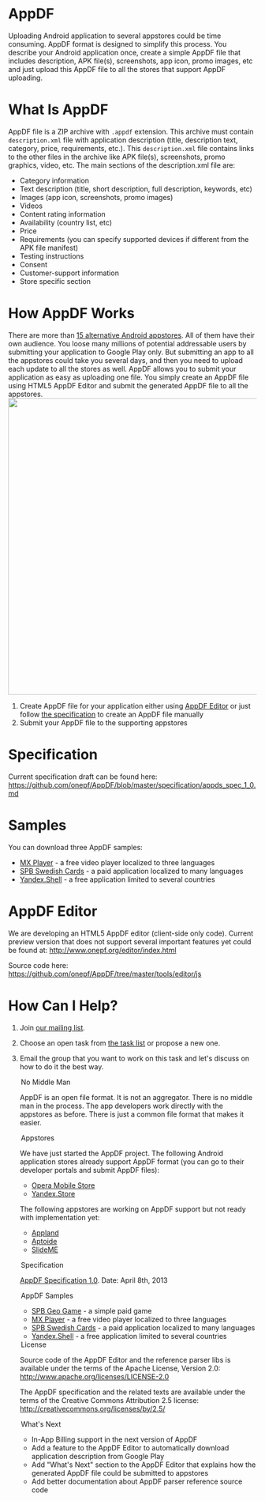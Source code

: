 AppDF
=====

Uploading Android application to several appstores could be time consuming. AppDF format is designed to simplify this process. You describe your Android application once, create a simple AppDF file that includes description, APK file(s), screenshots, app icon, promo images, etc and just upload this AppDF file to all the stores that support AppDF uploading.

What Is AppDF
=====
AppDF file is a ZIP archive with <code>.appdf</code> extension. This archive must contain <code>description.xml</code> file with
application description (title, description text, category, price, requirements, etc.). This <code>description.xml</code> file contains
links to the other files in the archive like APK file(s), screenshots, promo graphics, video, etc. The main sections
of the description.xml file are:
* Category information
* Text description (title, short description, full description, keywords, etc)
* Images (app icon, screenshots, promo images)
* Videos
* Content rating information
* Availability (country list, etc)
* Price
* Requirements (you can specify supported devices if different from the APK file manifest)
* Testing instructions
* Consent
* Customer-support information
* Store specific section

How AppDF Works
=====
There are more than <a href="https://github.com/onepf/AppDF/wiki/Android-Application-Stores">15 alternative Android appstores</a>. All of them have their own audience. You loose many millions of potential addressable users by submitting your application to Google Play only.
But submitting an app to all the appstores could take you several days, and then you need to upload each update to all the stores as well. AppDF allows you to submit your application as easy as uploading one file. You simply create an AppDF file using HTML5 AppDF Editor and submit the generated AppDF file to all the appstores. 
<img src="../img/appdfdiagram.png" width="600">
1. Create AppDF file for your application either using <a href="../editor/">AppDF Editor</a> or just follow <a href="/appdf/specification/">the specification</a> to create an AppDF file manually</li>
2. Submit your AppDF file to the supporting appstores</li>

Specification
=====
Current specification draft can be found here:  
https://github.com/onepf/AppDF/blob/master/specification/appds_spec_1_0.md

Samples
=====
You can download three AppDF samples:  
* [MX Player](https://github.com/onepf/AppDF/raw/master/samples/MX%20Player/mxplayer.appdf) - a free video player localized to three languages
* [SPB Swedish Cards](https://github.com/onepf/AppDF/raw/master/samples/SPB%20Swedish%20Cards/spbswedishcards.appdf) - a paid application localized to many languages
* [Yandex.Shell](https://github.com/onepf/AppDF/raw/master/samples/Yandex.Shell/yandex.shell.appdf) - a free application limited to several countries

AppDF Editor 
=====
We are developing an HTML5 AppDF editor (client-side only code). Current preview version that does not support several important features yet could be found at:
http://www.onepf.org/editor/index.html

Source code here:
https://github.com/onepf/AppDF/tree/master/tools/editor/js

How Can I Help?
=====
1. Join [our mailing list](http://groups.google.com/group/appdf).
2. Choose an open task from [the task list](https://github.com/onepf/AppDF/issues?labels=open+tasks&page=1&state=open) or propose a new one.
3. Email the group that you want to work on this task and let's discuss on how to do it the best way.



      </section>      

      <section id="nomiddleman">
        <legend>No Middle Man</legend>
        <p>
          AppDF is an open file format. It is not an aggregator. There is no middle man in the process. The app developers work directly with the appstores as before.
          There is just a common file format that makes it easier.
        </p>
      </section>    

      <section id="appstores">
        <legend>Appstores</legend>
        <p>
          We have just started the AppDF project. The following Android application stores already support AppDF format (you can go to their developer portals and submit AppDF files):
          <ul>
            <li><a href="http://apps.opera.com/">Opera Mobile Store</a></li>
            <li><a href="http://store.yandex.com/">Yandex.Store</a></li>
          </ul>
        </p>
        <p>
          The following appstores are working on AppDF support but not ready with implementation yet:
          <ul>
            <li><a href="http://www.appland.se/">Appland</a></li>
            <li><a href="http://www.aptoide.com/">Aptoide</a></li>
            <li><a href="http://slideme.org/">SlideME</a></li>
          </ul>
        </p>
      </section>    

      <section id="specification">
        <legend>Specification</legend>
        <p>
          <a href="https://github.com/onepf/AppDF/blob/master/specification/appds_spec_1_0.md">AppDF Specification 1.0</a>.
          Date: April 8th, 2013
        </p>
      </section>    
  
      <section id="samples">
        <legend>AppDF Samples</legend>
        <ul>
          <li><a href="/appdf/samples/com.softspb.geo_game.appdf">SPB Geo Game</a> - a simple paid game</li>
          <li><a href="/appdf/samples/mxplayer.appdf">MX Player</a> - a free video player localized to three languages</li>
          <li><a href="/appdf/samples/spbswedishcards.appdf">SPB Swedish Cards</a> - a paid application localized to many languages</li> 
          <li><a href="/appdf/samples/yandex.shell.appdf">Yandex.Shell</a> - a free application limited to several countries</li>          
        </ul>
      </section>    
  
      <section id="license">
        <legend>License</legend>
        <p>
          Source code of the AppDF Editor and the reference parser libs is available under the terms of the Apache License, Version 2.0:<br>
          <a href="http://www.apache.org/licenses/LICENSE-2.0">http://www.apache.org/licenses/LICENSE-2.0</a>
        </p>
        <p>
          The AppDF specification and the related texts are available under the terms of the Creative Commons Attribution 2.5 license:<br>
          <a href="http://creativecommons.org/licenses/by/2.5/">http://creativecommons.org/licenses/by/2.5/</a>
        </p>
      </section>    
  
      <section id="roadmap">
        <legend>What's Next</legend>
        <ul>
          <li>In-App Billing support in the next version of AppDF</li>
          <li>Add a feature to the AppDF Editor to automatically download application description from Google Play</li>
          <li>Add "What's Next" section to the AppDF Editor that explains how the generated AppDF file could be submitted to appstores</li> 
          <li>Add better documentation about AppDF parser reference source code</li>
        </ul>
      </section> 
